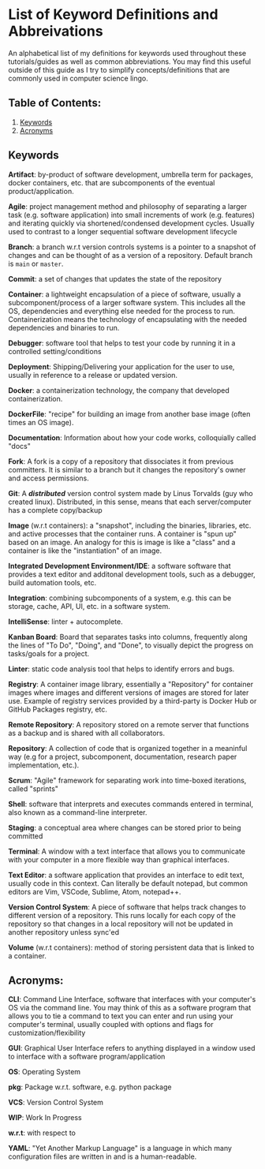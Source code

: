 # List of Keyword Definitions and Abbreivations
An alphabetical list of my definitions for keywords used throughout these tutorials/guides as well as common abbreviations. You may find this useful outside of this guide as I try to simplify concepts/definitions that are commonly used in computer science lingo. 

## Table of Contents:
1. [Keywords](#keywords)
2. [Acronyms](#acronyms)

## Keywords

**Artifact**: by-product of software development, umbrella term for packages, docker containers, etc. that are subcomponents of the eventual product/application. 

**Agile**: project management method and philosophy of separating a larger task (e.g. software application) into small increments of work (e.g. features) and iterating quickly via shortened/condensed development cycles. Usually used to contrast to a longer sequential software development lifecycle

**Branch**: a branch w.r.t version controls systems is a pointer to a snapshot of changes and can be thought of as a version of a repository. Default branch is `main` or `master`. 

**Commit**: a set of changes that updates the state of the repository

**Container**: a lightweight encapsulation of a piece of software, usually a subcomponent/process of a larger software system. This includes all the OS, dependencies and everything else needed for the process to run. Containerization means the technology of encapsulating with the needed dependencies and binaries to run.

**Debugger**: software tool that helps to test your code by running it in a controlled setting/conditions

**Deployment**: Shipping/Delivering your application for the user to use, usually in reference to a release or updated version.

**Docker**: a containerization technology, the company that developed containerization.

**DockerFile**: "recipe" for building an image from another base image (often times an OS image).

**Documentation**: Information about how your code works, colloquially called "docs"

**Fork**: A fork is a copy of a repository that dissociates it from previous committers. It is similar to a branch but it changes the repository's owner and access permissions.

**Git**: A ***distributed*** version control system made by Linus Torvalds (guy who created linux). Distributed, in this sense, means that each server/computer has a complete copy/backup

**Image** (w.r.t containers): a "snapshot", including the binaries, libraries, etc. and active processes that the container runs. A container is "spun up" based on an image. An analogy for this is image is like a "class" and a container is like the "instantiation" of an image. 

**Integrated Development Environment/IDE**: a software software that provides a text editor and additonal development tools, such as a debugger, build automation tools, etc.

**Integration**: combining subcomponents of a system, e.g. this can be storage, cache, API, UI, etc. in a software system.

**IntelliSense**: linter + autocomplete.

**Kanban Board**: Board that separates tasks into columns, frequently along the lines of "To Do", "Doing", and "Done", to visually depict the progress on tasks/goals for a project.

**Linter**: static code analysis tool that helps to identify errors and bugs.

**Registry**: A container image library, essentially a "Repository" for container images where images and different versions of images are stored for later use. Example of registry services provided by a third-party is Docker Hub or GitHub Packages registry, etc. 

**Remote Repository**: A repository stored on a remote server that functions as a backup and is shared with all collaborators.

**Repository**: A collection of code that is organized together in a meaninful way (e.g for a project, subcomponent, documentation, research paper implementation, etc.).

**Scrum**: "Agile" framework for separating work into time-boxed iterations, called "sprints"

**Shell**: software that interprets and executes commands entered in terminal, also known as a command-line interpreter.

**Staging**: a conceptual area where changes can be stored prior to being committed

**Terminal**: A window with a text interface that allows you to communicate with your computer in a more flexible way than graphical interfaces.

**Text Editor**: a software application that provides an interface to edit text, usually code in this context. Can literally be default notepad, but common editors are Vim, VSCode, Sublime, Atom, notepad++.

**Version Control System**: A piece of software that helps track changes to different version of a repository. This runs locally for each copy of the repository so that changes in a local repository will not be updated in another repository unless sync'ed

**Volume** (w.r.t containers): method of storing persistent data that is linked to a container.



## Acronyms:
**CLI**: Command Line Interface, software that interfaces with your computer's OS via the command line. You may think of this as a software program that allows you to tie a command to text you can enter and run using your computer's terminal, usually coupled with options and flags for customization/flexibility

**GUI**: Graphical User Interface refers to anything displayed in a window used to interface with a software program/application

**OS**: Operating System

**pkg**: Package w.r.t. software, e.g. python package

**VCS**: Version Control System

**WIP**: Work In Progress

**w.r.t**: with respect to

**YAML**: "Yet Another Markup Language" is a language in which many configuration files are written in and is a human-readable.